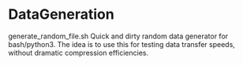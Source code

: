 # DataGeneration

generate_random_file.sh Quick and dirty random data generator for bash/python3. The idea is to use this for testing data transfer speeds, without dramatic compression efficiencies.
